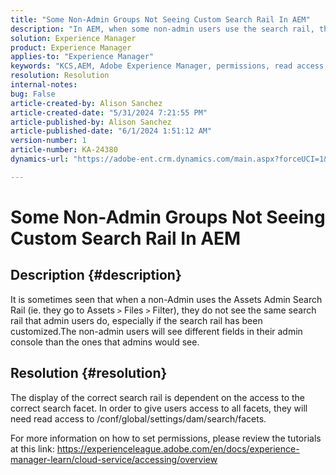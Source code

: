 ```yaml
---
title: "Some Non-Admin Groups Not Seeing Custom Search Rail In AEM"
description: "In AEM, when some non-admin users use the search rail, the search rail might have different fields or not show customizations."
solution: Experience Manager
product: Experience Manager
applies-to: "Experience Manager"
keywords: "KCS,AEM, Adobe Experience Manager, permissions, read access, user group, search facets, administrative tasks, Accessing AEM, metadata, search rail, non-admin users, assets admin search rail, search, filter"
resolution: Resolution
internal-notes: 
bug: False
article-created-by: Alison Sanchez
article-created-date: "5/31/2024 7:21:55 PM"
article-published-by: Alison Sanchez
article-published-date: "6/1/2024 1:51:12 AM"
version-number: 1
article-number: KA-24380
dynamics-url: "https://adobe-ent.crm.dynamics.com/main.aspx?forceUCI=1&pagetype=entityrecord&etn=knowledgearticle&id=e1a91905-831f-ef11-840a-000d3a32bd42"

---
```

# Some Non-Admin Groups Not Seeing Custom Search Rail In AEM

## Description {#description}


It is sometimes seen that when a non-Admin uses the Assets Admin Search Rail (ie. they go to Assets `>`  Files `>`  Filter), they do not see the same search rail that admin users do, especially if the search rail has been customized.The non-admin users will see different fields in their admin console than the ones that admins would see.


## Resolution {#resolution}


The display of the correct search rail is dependent on the access to the correct search facet. In order to give users access to all facets, they will need read access to /conf/global/settings/dam/search/facets.

For more information on how to set permissions, please review the tutorials at this link: https://experienceleague.adobe.com/en/docs/experience-manager-learn/cloud-service/accessing/overview
